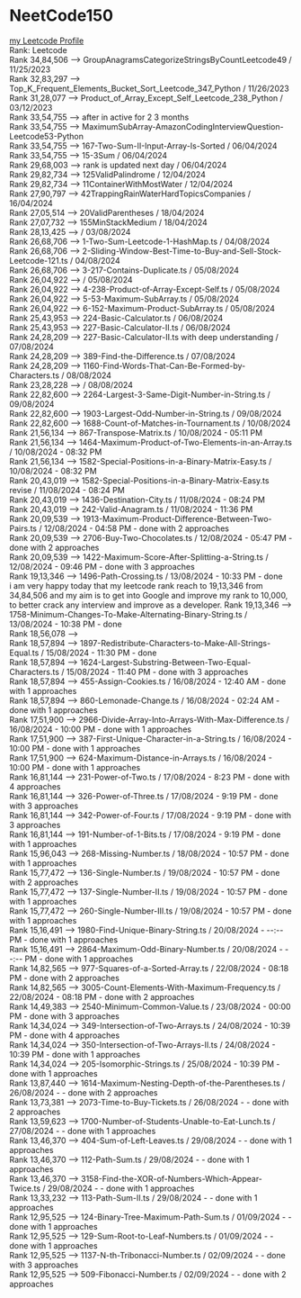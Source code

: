 # NeetCode150

<a href='https://leetcode.com/iamfutureflash/' target='_blank'>my Leetcode Profile</a> </br>
Rank: Leetcode </br>
Rank 34,84,506 --> GroupAnagramsCategorizeStringsByCountLeetcode49 / 11/25/2023 </br>
Rank 32,83,297 --> Top_K_Frequent_Elements_Bucket_Sort_Leetcode_347_Python / 11/26/2023 </br>
Rank 31,28,077 --> Product_of_Array_Except_Self_Leetcode_238_Python / 03/12/2023 </br>
Rank 33,54,755 --> after in active for 2 3 months </br>
Rank 33,54,755 --> MaximumSubArray-AmazonCodingInterviewQuestion-Leetcode53-Python </br>
Rank 33,54,755 --> 167-Two-Sum-II-Input-Array-Is-Sorted / 06/04/2024 </br>
Rank 33,54,755 --> 15-3Sum / 06/04/2024 </br>
Rank 29,68,003 --> rank is updated next day / 06/04/2024 </br>
Rank 29,82,734 --> 125ValidPalindrome / 12/04/2024 </br>
Rank 29,82,734 --> 11ContainerWithMostWater / 12/04/2024 </br>
Rank 27,90,797 --> 42TrappingRainWaterHardTopicsCompanies / 16/04/2024 </br>
Rank 27,05,514 --> 20ValidParentheses / 18/04/2024 </br>
Rank 27,07,732 --> 155MinStackMedium / 18/04/2024 </br>
Rank 28,13,425 --> / 03/08/2024 </br>
Rank 26,68,706 --> 1-Two-Sum-Leetcode-1-HashMap.ts / 04/08/2024 </br>
Rank 26,68,706 --> 2-Sliding-Window-Best-Time-to-Buy-and-Sell-Stock-Leetcode-121.ts / 04/08/2024 </br>
Rank 26,68,706 --> 3-217-Contains-Duplicate.ts / 05/08/2024 </br>
Rank 26,04,922 --> / 05/08/2024 </br>
Rank 26,04,922 --> 4-238-Product-of-Array-Except-Self.ts / 05/08/2024 </br>
Rank 26,04,922 --> 5-53-Maximum-SubArray.ts / 05/08/2024 </br>
Rank 26,04,922 --> 6-152-Maximum-Product-SubArray.ts / 05/08/2024 </br>
Rank 25,43,953 --> 224-Basic-Calculator.ts / 06/08/2024 </br>
Rank 25,43,953 --> 227-Basic-Calculator-II.ts / 06/08/2024 </br>
Rank 24,28,209 --> 227-Basic-Calculator-II.ts with deep understanding / 07/08/2024 </br>
Rank 24,28,209 --> 389-Find-the-Difference.ts / 07/08/2024 </br>
Rank 24,28,209 --> 1160-Find-Words-That-Can-Be-Formed-by-Characters.ts / 08/08/2024 </br>
Rank 23,28,228 --> / 08/08/2024 </br>
Rank 22,82,600 --> 2264-Largest-3-Same-Digit-Number-in-String.ts / 09/08/2024 </br>
Rank 22,82,600 --> 1903-Largest-Odd-Number-in-String.ts / 09/08/2024 </br>
Rank 22,82,600 --> 1688-Count-of-Matches-in-Tournament.ts / 10/08/2024 </br>
Rank 21,56,134 --> 867-Transpose-Matrix.ts / 10/08/2024 - 05:11 PM </br>
Rank 21,56,134 --> 1464-Maximum-Product-of-Two-Elements-in-an-Array.ts / 10/08/2024 - 08:32 PM </br>
Rank 21,56,134 --> 1582-Special-Positions-in-a-Binary-Matrix-Easy.ts / 10/08/2024 - 08:32 PM </br>
Rank 20,43,019 --> 1582-Special-Positions-in-a-Binary-Matrix-Easy.ts revise / 11/08/2024 - 08:24 PM </br>
Rank 20,43,019 --> 1436-Destination-City.ts / 11/08/2024 - 08:24 PM </br>
Rank 20,43,019 --> 242-Valid-Anagram.ts / 11/08/2024 - 11:36 PM </br>
Rank 20,09,539 --> 1913-Maximum-Product-Difference-Between-Two-Pairs.ts / 12/08/2024 - 04:58 PM - done with 2 approaches </br>
Rank 20,09,539 --> 2706-Buy-Two-Chocolates.ts / 12/08/2024 - 05:47 PM - done with 2 approaches </br>
Rank 20,09,539 --> 1422-Maximum-Score-After-Splitting-a-String.ts / 12/08/2024 - 09:46 PM - done with 3 approaches </br>
Rank 19,13,346 --> 1496-Path-Crossing.ts / 13/08/2024 - 10:33 PM - done </br>
i am very happy today that my leetcode rank reach to 19,13,346 from 34,84,506 and my aim is to get into Google and improve my rank to 10,000, to better crack any interview and improve as a developer.
Rank 19,13,346 --> 1758-Minimum-Changes-To-Make-Alternating-Binary-String.ts / 13/08/2024 - 10:38 PM - done </br>
Rank 18,56,078 --> </br>
Rank 18,57,894 --> 1897-Redistribute-Characters-to-Make-All-Strings-Equal.ts / 15/08/2024 - 11:30 PM - done </br>
Rank 18,57,894 --> 1624-Largest-Substring-Between-Two-Equal-Characters.ts / 15/08/2024 - 11:40 PM - done with 3 approaches </br>
Rank 18,57,894 --> 455-Assign-Cookies.ts / 16/08/2024 - 12:40 AM - done with 1 approaches </br>
Rank 18,57,894 --> 860-Lemonade-Change.ts / 16/08/2024 - 02:24 AM - done with 1 approaches </br>
Rank 17,51,900 --> 2966-Divide-Array-Into-Arrays-With-Max-Difference.ts / 16/08/2024 - 10:00 PM - done with 1 approaches </br>
Rank 17,51,900 --> 387-First-Unique-Character-in-a-String.ts / 16/08/2024 - 10:00 PM - done with 1 approaches </br>
Rank 17,51,900 --> 624-Maximum-Distance-in-Arrays.ts / 16/08/2024 - 10:00 PM - done with 1 approaches </br>
Rank 16,81,144 --> 231-Power-of-Two.ts / 17/08/2024 - 8:23 PM - done with 4 approaches </br>
Rank 16,81,144 --> 326-Power-of-Three.ts / 17/08/2024 - 9:19 PM - done with 3 approaches </br>
Rank 16,81,144 --> 342-Power-of-Four.ts / 17/08/2024 - 9:19 PM - done with 3 approaches </br>
Rank 16,81,144 --> 191-Number-of-1-Bits.ts / 17/08/2024 - 9:19 PM - done with 1 approaches </br>
Rank 15,96,043 --> 268-Missing-Number.ts / 18/08/2024 - 10:57 PM - done with 1 approaches </br>
Rank 15,77,472 --> 136-Single-Number.ts / 19/08/2024 - 10:57 PM - done with 2 approaches </br>
Rank 15,77,472 --> 137-Single-Number-II.ts / 19/08/2024 - 10:57 PM - done with 1 approaches </br>
Rank 15,77,472 --> 260-Single-Number-III.ts / 19/08/2024 - 10:57 PM - done with 1 approaches </br>
Rank 15,16,491 --> 1980-Find-Unique-Binary-String.ts / 20/08/2024 - --:-- PM - done with 1 approaches </br>
Rank 15,16,491 --> 2864-Maximum-Odd-Binary-Number.ts / 20/08/2024 - --:-- PM - done with 1 approaches </br>
Rank 14,82,565 --> 977-Squares-of-a-Sorted-Array.ts / 22/08/2024 - 08:18 PM - done with 2 approaches </br>
Rank 14,82,565 --> 3005-Count-Elements-With-Maximum-Frequency.ts / 22/08/2024 - 08:18 PM - done with 2 approaches </br>
Rank 14,49,383 --> 2540-Minimum-Common-Value.ts / 23/08/2024 - 00:00 PM - done with 3 approaches </br>
Rank 14,34,024 --> 349-Intersection-of-Two-Arrays.ts / 24/08/2024 - 10:39 PM - done with 4 approaches </br>
Rank 14,34,024 --> 350-Intersection-of-Two-Arrays-II.ts / 24/08/2024 - 10:39 PM - done with 1 approaches </br>
Rank 14,34,024 --> 205-Isomorphic-Strings.ts / 25/08/2024 - 10:39 PM - done with 1 approaches </br>
Rank 13,87,440 --> 1614-Maximum-Nesting-Depth-of-the-Parentheses.ts / 26/08/2024 - - done with 2 approaches </br>
Rank 13,73,381 --> 2073-Time-to-Buy-Tickets.ts / 26/08/2024 - - done with 2 approaches </br>
Rank 13,59,623 --> 1700-Number-of-Students-Unable-to-Eat-Lunch.ts / 27/08/2024 - - done with 1 approaches </br>
Rank 13,46,370 --> 404-Sum-of-Left-Leaves.ts / 29/08/2024 - - done with 1 approaches </br>
Rank 13,46,370 --> 112-Path-Sum.ts / 29/08/2024 - - done with 1 approaches </br>
Rank 13,46,370 --> 3158-Find-the-XOR-of-Numbers-Which-Appear-Twice.ts / 29/08/2024 - - done with 1 approaches </br>
Rank 13,33,232 --> 113-Path-Sum-II.ts / 29/08/2024 - - done with 1 approaches </br>
Rank 12,95,525 --> 124-Binary-Tree-Maximum-Path-Sum.ts / 01/09/2024 - - done with 1 approaches </br>
Rank 12,95,525 --> 129-Sum-Root-to-Leaf-Numbers.ts / 01/09/2024 - - done with 1 approaches </br>
Rank 12,95,525 --> 1137-N-th-Tribonacci-Number.ts / 02/09/2024 - - done with 3 approaches </br>
Rank 12,95,525 --> 509-Fibonacci-Number.ts / 02/09/2024 - - done with 2 approaches </br>
